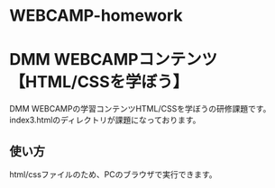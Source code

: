 # WEBCAMP-homework
# DMM WEBCAMPコンテンツ【HTML/CSSを学ぼう】
DMM WEBCAMPの学習コンテンツHTML/CSSを学ぼうの研修課題です。
index3.htmlのディレクトリが課題になっております。
## 使い方
html/cssファイルのため、PCのブラウザで実行できます。
